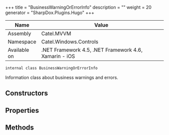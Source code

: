 

+++
title = "BusinessWarningOrErrorInfo" 
description = ""
weight = 20
generator = "SharpDox.Plugins.Hugo"
+++

Name|Value
---|---
Assembly|Catel.MVVM
Namespace|Catel.Windows.Controls
Available on|.NET Framework 4.5, .NET Framework 4.6, Xamarin - iOS

```
internal class BusinessWarningOrErrorInfo
```

Information class about business warnings and errors.

## Constructors

## Properties

## Methods

